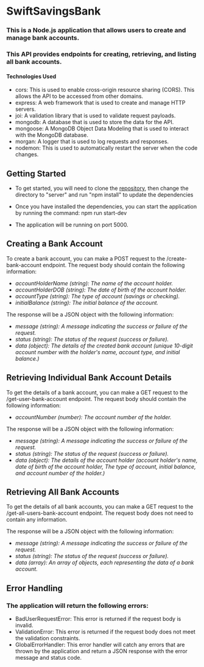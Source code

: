 # SwiftSavingsBank

### This is a Node.js application that allows users to create and manage bank accounts.

### This API provides endpoints for creating, retrieving, and listing all bank accounts.

#### Technologies Used

- cors: This is used to enable cross-origin resource sharing (CORS). This allows the API to be accessed from other domains.
- express: A web framework that is used to create and manage HTTP servers.
- joi: A validation library that is used to validate request payloads.
- mongodb: A database that is used to store the data for the API.
- mongoose: A MongoDB Object Data Modeling that is used to interact with the MongoDB database.
- morgan: A logger that is used to log requests and responses.
- nodemon: This is used to automatically restart the server when the code changes.

## Getting Started

- To get started, you will need to clone the [repository](https://github.com/opeyemibioku/swiftsavingsbank.git), then change the directory to "server" and run "npm install" to update the dependencies

- Once you have installed the dependencies, you can start the application by running the command: npm run start-dev

- The application will be running on port 5000.

## Creating a Bank Account

To create a bank account, you can make a POST request to the /create-bank-account endpoint. The request body should contain the following information:

- _accountHolderName (string): The name of the account holder._
- _accountHolderDOB (string): The date of birth of the account holder._
- _accountType (string): The type of account (savings or checking)._
- _initialBalance (string): The initial balance of the account._

The response will be a JSON object with the following information:

- _message (string): A message indicating the success or failure of the request._
- _status (string): The status of the request (success or failure)._
- _data (object): The details of the created bank account (unique 10-digit account number with the holder's name, account type, and initial balance.)_

## Retrieving Individual Bank Account Details

To get the details of a bank account, you can make a GET request to the /get-user-bank-account endpoint. The request body should contain the following information:

- _accountNumber (number): The account number of the holder._

The response will be a JSON object with the following information:

- _message (string): A message indicating the success or failure of the request._
- _status (string): The status of the request (success or failure)._
- _data (object): The details of the account holder (account holder's name, date of birth of the account holder, The type of account, initial balance, and account number of the holder.)_

## Retrieving All Bank Accounts

To get the details of all bank accounts, you can make a GET request to the /get-all-users-bank-account endpoint. The request body does not need to contain any information.

The response will be a JSON object with the following information:

- _message (string): A message indicating the success or failure of the request._
- _status (string): The status of the request (success or failure)._
- _data (array): An array of objects, each representing the data of a bank account._

## Error Handling

### The application will return the following errors:

- BadUserRequestError: This error is returned if the request body is invalid.
- ValidationError: This error is returned if the request body does not meet the validation constraints.
- GlobalErrorHandler: This error handler will catch any errors that are thrown by the application and return a JSON response with the error message and status code.
